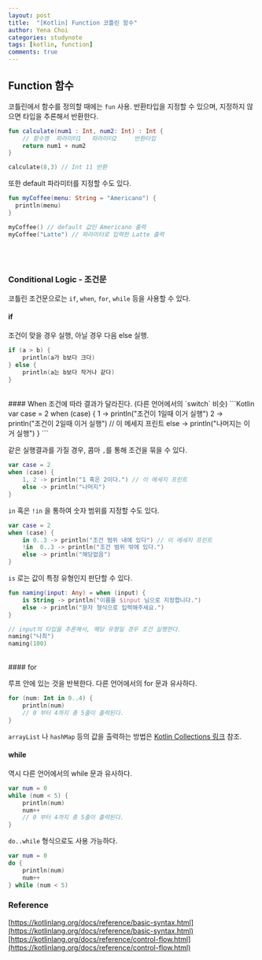 ```yaml
---
layout: post
title:  "[Kotlin] Function 코틀린 함수"
author: Yena Choi
categories: studynote
tags: [kotlin, function]
comments: true
---
```


## Function 함수
코틀린에서 함수를 정의할 때에는 `fun` 사용.
반환타입을 지정할 수 있으며, 지정하지 않으면 타입을 추론해서 반환한다.
```Kotlin
fun calculate(num1 : Int, num2: Int) : Int {
    // 함수명  파라미터1   파라미터2     반환타입
    return num1 + num2
}

calculate(8,3) // Int 11 반환
```

또한 default 파라미터를 지정할 수도 있다.

```Kotlin
fun myCoffee(menu: String = "Americano") {
  println(menu)
}

myCoffee() // default 값인 Americano 출력
myCoffee("Latte") // 파라미터로 입력한 Latte 출력

```

<br><br>

### Conditional Logic - 조건문
코틀린 조건문으로는 `if`, `when`, `for`, `while` 등을 사용할 수 있다.

#### if
조건이 맞을 경우 실행, 아닐 경우 다음 else 실행.
```Kotlin
if (a > b) {
    println(a가 b보다 크다)
} else {
    println(a는 b보다 작거나 같다)
}
```
<br>
#### When
조건에 따라 결과가 달라진다. (다른 언어에서의 `switch` 비슷)
```Kotlin
var case = 2
when (case) {
    1 -> println("조건이 1일때 이거 실행")
    2 -> println("조건이 2일때 이거 실행") // 이 메세지 프린트
  else -> println("나머지는 이거 실행")
}
```

같은 실행결과를 가질 경우, 콤마 `,`를 통해 조건을 묶을 수 있다.
```Kotlin
var case = 2
when (case) {
    1, 2 -> println("1 혹은 2이다.") // 이 메세지 프린트
    else -> println("나머지")
}
```

`in` 혹은 `!in` 을 통하여 숫자 범위를 지정할 수도 있다.
```Kotlin
var case = 2
when (case) {
    in 0..3 -> println("조건 범위 내에 있다") // 이 메세지 프린트
    !in  0..3 -> println("조건 범위 밖에 있다.")
    else -> println("해당없음")
}
```

`is` 로는 값이 특정 유형인지 판단할 수 있다.

```Kotlin
fun naming(input: Any) = when (input) {
    is String -> println("이름을 $input 님으로 지정합니다.")
    else -> println("문자 형식으로 입력해주세요.")
}

// input의 타입을 추론해서, 해당 유형일 경우 조건 실행한다.
naming("나최")
naming(100)
```
<br>
#### for

루프 안에 있는 것을 반복한다. 다른 언어에서의 for 문과 유사하다.

```Kotlin
for (num: Int in 0..4) {
    println(num)
    // 0 부터 4까지 총 5줄이 출력된다.
}
```

`arrayList` 나 `hashMap` 등의 값을 출력하는 방법은 [Kotlin Collections 링크](Kotlin-Collections.html) 참조.
<br>
#### while

역시 다른 언어에서의 while 문과 유사하다.

```Kotlin
var num = 0
while (num < 5) {
    println(num)
    num++
    // 0 부터 4까지 총 5줄이 출력된다.
}
```

`do..while` 형식으로도 사용 가능하다.

```Kotlin
var num = 0
do {
    println(num)
    num++
} while (num < 5)
```


### Reference
[https://kotlinlang.org/docs/reference/basic-syntax.html](https://kotlinlang.org/docs/reference/basic-syntax.html)
[https://kotlinlang.org/docs/reference/control-flow.html](https://kotlinlang.org/docs/reference/control-flow.html)
